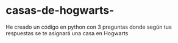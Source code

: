 # casas-de-hogwarts-
He creado un código en python con 3 preguntas donde según tus respuestas se te asignará una casa en Hogwarts 

